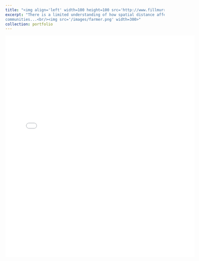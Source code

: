 ```yaml
---
title: "<img align='left' width=100 height=100 src='http://www.fillmurray.com/100/100'>Perception of Rural Access to Healthcare: Information Assymetry, Distance-Effect, and Nudges"
excerpt: "There is a limited understanding of how spatial distance affects the perception of health access in rural
communities...<br/><img src='/images/farmer.png' width=300>"
collection: portfolio
---
```


<embed src="{{ site.baseurl }}/files/Health_Access_Paper.pdf" width="600" height="700" type='application/pdf'> 
